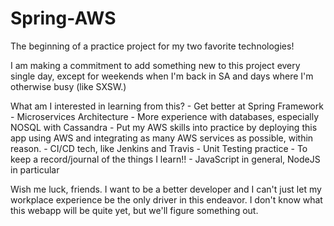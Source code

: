 # Spring-AWS
The beginning of a practice project for my two favorite technologies!

I am making a commitment to add something new to this project every single day, except for weekends when I'm back in SA and days where I'm otherwise busy (like SXSW.)

What am I interested in learning from this?
	- Get better at Spring Framework
	- Microservices Architecture
	- More experience with databases, especially NOSQL with Cassandra
	- Put my AWS skills into practice by deploying this app using AWS and integrating as many AWS services as possible, within reason.
	- CI/CD tech, like Jenkins and Travis
	- Unit Testing practice
	- To keep a record/journal of the things I learn!!
	- JavaScript in general, NodeJS in particular


Wish me luck, friends. I want to be a better developer and I can't just let my workplace experience be the only driver in this endeavor. I don't know what this webapp will be quite yet, but we'll figure something out.
